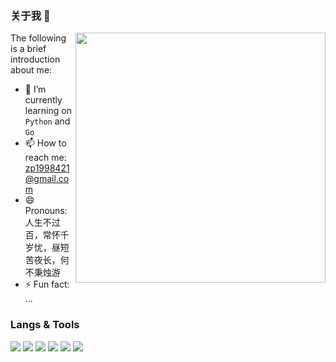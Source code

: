 ### 关于我 👋

<a href="https://github.com/MisakaTAT">
  <img align="right" src="https://github-readme-stats.vercel.app/api?username=qianmianyao&show_icons=true&hide_border=true&icon_color=586069&title_color=a0a9af" width="400px" />
</a>

The following is a brief introduction about me:

- 🔭 I’m currently learning on `Python` and `Go`
- 📫 How to reach me: zp1998421@gmail.com
- 😄 Pronouns: 人生不过百，常怀千岁忧，昼短苦夜长，何不秉烛游
- ⚡ Fun fact: ...

### Langs & Tools
![](https://img.shields.io/badge/-Golang-7ed5ea?style=flat-square&logo=Go&labelColor=04abd7&logoColor=white)
![](https://img.shields.io/badge/-Python-1D415E?style=flat-square&logo=Python&labelColor=3772A2&logoColor=FFDA4C)
![](https://img.shields.io/badge/Windows-11-2376bc?style=flat-square&logo=windows&logoColor=ffffff)
![](https://img.shields.io/badge/MacOS-000000?style=flat-square&logo=apple&logoColor=ffffff)
![](https://img.shields.io/badge/VS%20Code-blue?style=flat-square&logo=visual-studio-code&logoColor=ffffff)
![](https://img.shields.io/badge/Jetbrains-000000?style=flat-square&logo=jetbrains&logoColor=ffffff)

<!-- ![](https://github-readme-stats.vercel.app/api/top-langs/?username=qianmianyao&layout=compact) -->
